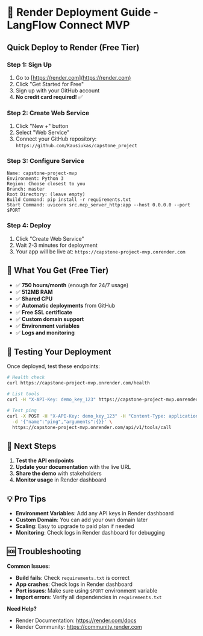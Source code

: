 # 🎨 Render Deployment Guide - LangFlow Connect MVP

## Quick Deploy to Render (Free Tier)

### Step 1: Sign Up
1. Go to [https://render.com](https://render.com)
2. Click "Get Started for Free"
3. Sign up with your GitHub account
4. **No credit card required!** ✅

### Step 2: Create Web Service
1. Click "New +" button
2. Select "Web Service"
3. Connect your GitHub repository: `https://github.com/Kausiukas/capstone_project`

### Step 3: Configure Service
```
Name: capstone-project-mvp
Environment: Python 3
Region: Choose closest to you
Branch: master
Root Directory: (leave empty)
Build Command: pip install -r requirements.txt
Start Command: uvicorn src.mcp_server_http:app --host 0.0.0.0 --port $PORT
```

### Step 4: Deploy
1. Click "Create Web Service"
2. Wait 2-3 minutes for deployment
3. Your app will be live at: `https://capstone-project-mvp.onrender.com`

## 🎯 What You Get (Free Tier)

- ✅ **750 hours/month** (enough for 24/7 usage)
- ✅ **512MB RAM**
- ✅ **Shared CPU**
- ✅ **Automatic deployments** from GitHub
- ✅ **Free SSL certificate**
- ✅ **Custom domain support**
- ✅ **Environment variables**
- ✅ **Logs and monitoring**

## 🧪 Testing Your Deployment

Once deployed, test these endpoints:

```bash
# Health check
curl https://capstone-project-mvp.onrender.com/health

# List tools
curl -H "X-API-Key: demo_key_123" https://capstone-project-mvp.onrender.com/tools/list

# Test ping
curl -X POST -H "X-API-Key: demo_key_123" -H "Content-Type: application/json" \
  -d '{"name":"ping","arguments":{}}' \
  https://capstone-project-mvp.onrender.com/api/v1/tools/call
```

## 🚀 Next Steps

1. **Test the API endpoints**
2. **Update your documentation** with the live URL
3. **Share the demo** with stakeholders
4. **Monitor usage** in Render dashboard

## 💡 Pro Tips

- **Environment Variables**: Add any API keys in Render dashboard
- **Custom Domain**: You can add your own domain later
- **Scaling**: Easy to upgrade to paid plan if needed
- **Monitoring**: Check logs in Render dashboard for debugging

## 🆘 Troubleshooting

**Common Issues:**
- **Build fails**: Check `requirements.txt` is correct
- **App crashes**: Check logs in Render dashboard
- **Port issues**: Make sure using `$PORT` environment variable
- **Import errors**: Verify all dependencies in `requirements.txt`

**Need Help?**
- Render Documentation: https://render.com/docs
- Render Community: https://community.render.com 